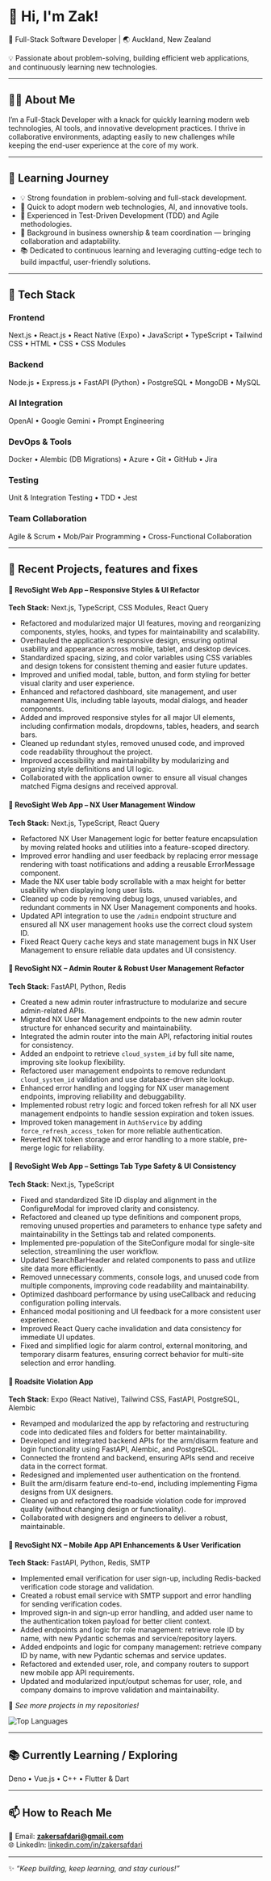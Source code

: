 # 👋 Hi, I'm Zak!
🎯 Full-Stack Software Developer | 🌏 Auckland, New Zealand  

💡 Passionate about problem-solving, building efficient web applications, and continuously learning new technologies.  

---

## 👩‍💻 About Me
I’m a Full-Stack Developer with a knack for quickly learning modern web technologies, AI tools, and innovative development practices. I thrive in collaborative environments, adapting easily to new challenges while keeping the end-user experience at the core of my work.

---

## 🌱 Learning Journey
- 💡 Strong foundation in problem-solving and full-stack development.  
- 🚀 Quick to adopt modern web technologies, AI, and innovative tools.  
- 🧪 Experienced in Test-Driven Development (TDD) and Agile methodologies.  
- 🤝 Background in business ownership & team coordination — bringing collaboration and adaptability.  
- 📚 Dedicated to continuous learning and leveraging cutting-edge tech to build impactful, user-friendly solutions.  

---

## 🔨 Tech Stack

### **Frontend**  
Next.js • React.js • React Native (Expo) • JavaScript • TypeScript • Tailwind CSS • HTML • CSS • CSS Modules  

### **Backend**  
Node.js • Express.js • FastAPI (Python) • PostgreSQL • MongoDB • MySQL  

### **AI Integration**  
OpenAI • Google Gemini • Prompt Engineering  

### **DevOps & Tools**  
Docker • Alembic (DB Migrations) • Azure • Git • GitHub • Jira  

### **Testing**  
Unit & Integration Testing • TDD • Jest  

### **Team Collaboration**  
Agile & Scrum • Mob/Pair Programming • Cross-Functional Collaboration  

---

## 📂 Recent Projects, features and fixes

#### 🚦 **RevoSight Web App – Responsive Styles & UI Refactor**
**Tech Stack:** Next.js, TypeScript, CSS Modules, React Query

- Refactored and modularized major UI features, moving and reorganizing components, styles, hooks, and types for maintainability and scalability.
- Overhauled the application’s responsive design, ensuring optimal usability and appearance across mobile, tablet, and desktop devices.
- Standardized spacing, sizing, and color variables using CSS variables and design tokens for consistent theming and easier future updates.
- Improved and unified modal, table, button, and form styling for better visual clarity and user experience.
- Enhanced and refactored dashboard, site management, and user management UIs, including table layouts, modal dialogs, and header components.
- Added and improved responsive styles for all major UI elements, including confirmation modals, dropdowns, tables, headers, and search bars.
- Cleaned up redundant styles, removed unused code, and improved code readability throughout the project.
- Improved accessibility and maintainability by modularizing and organizing style definitions and UI logic.
- Collaborated with the application owner to ensure all visual changes matched Figma designs and received approval.
  

#### 🚦 **RevoSight Web App – NX User Management Window**  
**Tech Stack:** Next.js, TypeScript, React Query

- Refactored NX User Management logic for better feature encapsulation by moving related hooks and utilities into a feature-scoped directory.
- Improved error handling and user feedback by replacing error message rendering with toast notifications and adding a reusable ErrorMessage component.
- Made the NX user table body scrollable with a max height for better usability when displaying long user lists.
- Cleaned up code by removing debug logs, unused variables, and redundant comments in NX User Management components and hooks.
- Updated API integration to use the `/admin` endpoint structure and ensured all NX user management hooks use the correct cloud system ID.
- Fixed React Query cache keys and state management bugs in NX User Management to ensure reliable data updates and UI consistency.


#### 🚦 **RevoSight NX – Admin Router & Robust User Management Refactor**
**Tech Stack:** FastAPI, Python, Redis

- Created a new admin router infrastructure to modularize and secure admin-related APIs.
- Migrated NX User Management endpoints to the new admin router structure for enhanced security and maintainability.
- Integrated the admin router into the main API, refactoring initial routes for consistency.
- Added an endpoint to retrieve `cloud_system_id` by full site name, improving site lookup flexibility.
- Refactored user management endpoints to remove redundant `cloud_system_id` validation and use database-driven site lookup.
- Enhanced error handling and logging for NX user management endpoints, improving reliability and debuggability.
- Implemented robust retry logic and forced token refresh for all NX user management endpoints to handle session expiration and token issues.
- Improved token management in `AuthService` by adding `force_refresh_access_token` for more reliable authentication.
- Reverted NX token storage and error handling to a more stable, pre-merge logic for reliability.

  
#### 🚦 **RevoSight Web App – Settings Tab Type Safety & UI Consistency**  
**Tech Stack:** Next.js, TypeScript

- Fixed and standardized Site ID display and alignment in the ConfigureModal for improved clarity and consistency.
- Refactored and cleaned up type definitions and component props, removing unused properties and parameters to enhance type safety and maintainability in the Settings tab and related components.
- Implemented pre-population of the SiteConfigure modal for single-site selection, streamlining the user workflow.
- Updated SearchBarHeader and related components to pass and utilize site data more efficiently.
- Removed unnecessary comments, console logs, and unused code from multiple components, improving code readability and maintainability.
- Optimized dashboard performance by using useCallback and reducing configuration polling intervals.
- Enhanced modal positioning and UI feedback for a more consistent user experience.
- Improved React Query cache invalidation and data consistency for immediate UI updates.
- Fixed and simplified logic for alarm control, external monitoring, and temporary disarm features, ensuring correct behavior for multi-site selection and error handling.

#### 🚦 **Roadsite Violation App**  
**Tech Stack:** Expo (React Native), Tailwind CSS, FastAPI, PostgreSQL, Alembic  

- Revamped and modularized the app by refactoring and restructuring code into dedicated files and folders for better maintainability.  
- Developed and integrated backend APIs for the arm/disarm feature and login functionality using FastAPI, Alembic, and PostgreSQL.  
- Connected the frontend and backend, ensuring APIs send and receive data in the correct format.  
- Redesigned and implemented user authentication on the frontend.  
- Built the arm/disarm feature end-to-end, including implementing Figma designs from UX designers.  
- Cleaned up and refactored the roadside violation code for improved quality (without changing design or functionality).  
- Collaborated with designers and engineers to deliver a robust, maintainable.

#### 🚦 **RevoSight NX – Mobile App API Enhancements & User Verification**
**Tech Stack:** FastAPI, Python, Redis, SMTP

- Implemented email verification for user sign-up, including Redis-backed verification code storage and validation.
- Created a robust email service with SMTP support and error handling for sending verification codes.
- Improved sign-in and sign-up error handling, and added user name to the authentication token payload for better client context.
- Added endpoints and logic for role management: retrieve role ID by name, with new Pydantic schemas and service/repository layers.
- Added endpoints and logic for company management: retrieve company ID by name, with new Pydantic schemas and service updates.
- Refactored and extended user, role, and company routers to support new mobile app API requirements.
- Updated and modularized input/output schemas for user, role, and company domains to improve validation and maintainability.

📌 *See more projects in my repositories!*  

![Top Languages](https://github-readme-stats.vercel.app/api/top-langs/?username=Safdari10&layout=compact&theme=radical)  

---

## 📚 Currently Learning / Exploring  
Deno • Vue.js • C++ • Flutter & Dart  

---

## 📫 How to Reach Me
📧 Email: **zakersafdari@gmail.com**  
🌐 LinkedIn: [linkedin.com/in/zakersafdari](https://www.linkedin.com/in/zakersafdari)  

---

✨ *“Keep building, keep learning, and stay curious!”*
